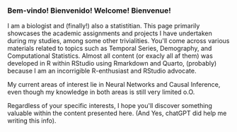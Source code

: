 ### Bem-vindo! Bienvenido! Welcome! Bienvenue!

I am a biologist and (finally!) also a statistitian. This page primarily showcases the academic assignments and projects I have undertaken during my studies, among some other trivialities.  You'll come across various materials related to topics such as Temporal Series, Demography, and Computational Statistics. Almost all content (or exacly all af them) was developed in R within RStudio using Rmarkdown and Quarto, (probably) because I am an incorrigible R-enthusiast and RStudio advocate.

My current areas of interest lie in Neural Networks and Causal Inference, even though my knowledge in both areas is still very limited o.O. 

Regardless of your specific interests, I hope you'll discover something valuable within the content presented here. (And Yes, chatGPT did help me writing this info). 



<!--
**cmusso86/cmusso86** is a ✨ _special_ ✨ repository because its `README.md` (this file) appears on your GitHub profile.

Here are some ideas to get you started:

- 🔭 I’m currently working on ...
- 🌱 I’m currently learning ...
- 👯 I’m looking to collaborate on ...
- 🤔 I’m looking for help with ...
- 💬 Ask me about ...
- 📫 How to reach me: ...
- 😄 Pronouns: ...
- ⚡ Fun fact: ...
-->
